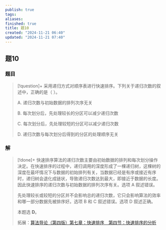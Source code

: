 ```yaml
---
publish: true
tags: 
aliases: 
finished: true
title: 题10
created: "2024-11-21 06:40"
updated: "2024-11-21 07:40"
---
```

## 题10
### 题目
> [!question]+
> 采用递归方式对顺序表进行快速排序。下列关于递归次数的叙述中，正确的是（ ）。
> 
> A. 递归次数与初始数据的排列次序无关
> 
> B. 每次划分后，先处理较长的分区可以减少递归次数
> 
> C. 每次划分后，先处理较短的分区可以减少递归次数
> 
> D. 递归次数与每次划分后得到的分区的处理顺序无关
### 解
> [!done]+
> 快速排序算法的递归次数主要由初始数据的排列和每次划分操作决定。在快速排序的过程中，递归调用的深度形成了一棵递归树，这棵树的深度在最坏情况下与数据的初始排列有关，当数据已经是有序或接近有序时，递归树会退化成链状，导致递归次数达到最大，即接近于数据的长度。因此快速排序的递归次数与初始数据的排列次序有关。选项 A 叙述错误。
> 
> 先处理较长或较短的分区并不会影响总的递归次数，它只会影响算法的效率和哪一部分数据先被排序好。选项 B 和 C 叙述错误。选项 D 叙述正确。
> 
> 本题选 **D**。
> 
> 拓展：[算法导论（第四版）第七章：快速排序　第四节：快速排序的分析](https://zhuanlan.zhihu.com/p/549267719)
